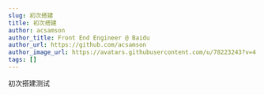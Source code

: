 ```yaml
---
slug: 初次搭建
title: 初次搭建
author: acsamson
author_title: Front End Engineer @ Baidu
author_url: https://github.com/acsamson
author_image_url: https://avatars.githubusercontent.com/u/78223243?v=4
tags: []
---
```

初次搭建测试